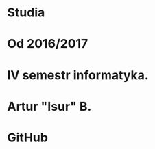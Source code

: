  # Studia <br />
 # Od 2016/2017  <br />
 # IV semestr informatyka. <br />
 # Artur "Isur" B. <br />
 # GitHub <br />
